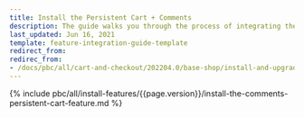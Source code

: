 ```yaml
---
title: Install the Persistent Cart + Comments
description: The guide walks you through the process of integrating the Persistent Cart + Comments feature into the project.
last_updated: Jun 16, 2021
template: feature-integration-guide-template
redirect_from:
redirec_from:
- /docs/pbc/all/cart-and-checkout/202204.0/base-shop/install-and-upgrade/install-features/install-the-persistent-cart-comments-feature.html
---
```


{% include pbc/all/install-features/{{page.version}}/install-the-comments-persistent-cart-feature.md %} <!-- To edit, see /_includes/pbc/all/install-features/202311.0/install-the-comments-persistent-cart-feature.md -->
